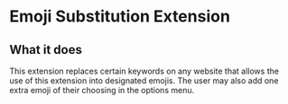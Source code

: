 # Emoji Substitution Extension 

## What it does

This extension replaces certain keywords on any website that allows the use of this extension into designated emojis. The user may also add one extra emoji of their choosing in the options menu.
